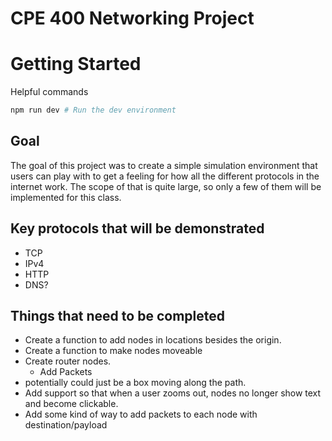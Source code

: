 # CPE 400 Networking Project

# Getting Started
Helpful commands
```bash
npm run dev # Run the dev environment

```

## Goal
The goal of this project was to create a simple simulation environment that users can play with to get a feeling for how all the different protocols in the internet work. The scope of that is quite large, so only a few of them will be implemented for this class.


## Key protocols that will be demonstrated
* TCP
* IPv4
* HTTP
* DNS?

## Things that need to be completed
* Create a function to add nodes in locations besides the origin.
* Create a function to make nodes moveable
* Create router nodes.
    * Add Packets
* potentially could just be a box moving along the path.
* Add support so that when a user zooms out, nodes no longer show text and become clickable.
* Add some kind of way to add packets to each node with destination/payload
